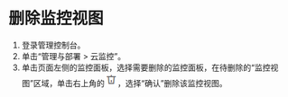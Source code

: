 # 删除监控视图<a name="ZH-CN_TOPIC_0084572251"></a>

1.  登录管理控制台。
2.  单击“管理与部署 \> 云监控”。
3.  单击页面左侧的监控面板，选择需要删除的监控面板，在待删除的“监控视图”区域，单击右上角的![](figures/删除.png)，选择“确认”删除该监控视图。

